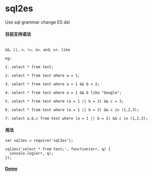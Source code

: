 # sql2es
Use sql grammar change ES dsl

#### 目前支持语法

```

&&、||、=、!=、in、and、or、like 

eg:

1. select * from test;

2. select * from test where a = 1;

3. select * from test where a = 1 && b = 2;

4. select * from test where a = 1 && b like "Google";

5. select * from test where (a = 1 || b = 2) && c = 3;

6. select * from test where (a = 1 || b = 2) && c in (1,2,3);

7. select a,b,c from test where (a = 1 || b = 2) && c in (1,2,3);

```


#### 用法

```
var sql2es = require('sql2es');

sql2es('select * from test;', function(err, q) {
  console.log(err, q);
});
```

#### [Demo](http://esql.thnuclub.com)

